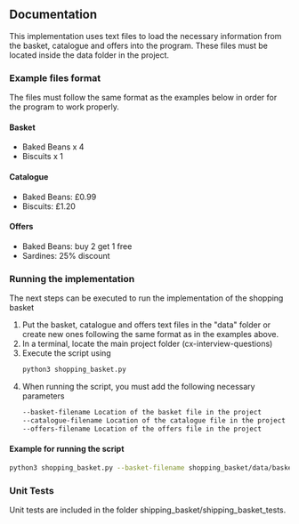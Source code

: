 ## Documentation

This implementation uses text files to load the necessary information from the basket, catalogue and offers into the program. These files must be located inside the data folder in the project.

### Example files format

The files must follow the same format as the examples below in order for the program to work properly.

#### Basket

* Baked Beans x 4
* Biscuits x 1

#### Catalogue

* Baked Beans: £0.99
* Biscuits: £1.20

#### Offers

* Baked Beans: buy 2 get 1 free
* Sardines: 25% discount

### Running the implementation

The next steps can be executed to run the implementation of the shopping basket

  1.  Put the basket, catalogue and offers text files in the "data" folder or create new ones following the same format as in the examples above.
  2.  In a terminal, locate the main project folder (cx-interview-questions)
  3.  Execute the script using
      ```bash
      python3 shopping_basket.py
      ```
  4.  When running the script, you must add the following necessary parameters
      ```bash
      --basket-filename Location of the basket file in the project
      --catalogue-filename Location of the catalogue file in the project
      --offers-filename Location of the offers file in the project
      ```

#### Example for running the script

```bash
python3 shopping_basket.py --basket-filename shopping_basket/data/basket_test_1.txt --catalogue-filename shopping_basket/data/catalogue_full.txt --offers-filename shopping_basket/data/offers_test.txt
```

### Unit Tests

Unit tests are included in the folder shipping_basket/shipping_basket_tests.
